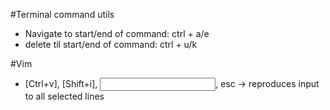 #Terminal command utils
- Navigate to start/end of command: ctrl + a/e 
- delete til start/end of command: ctrl + u/k 

#Vim 
- [Ctrl+v], [Shift+i], <input>, esc -> reproduces input to all selected lines 
